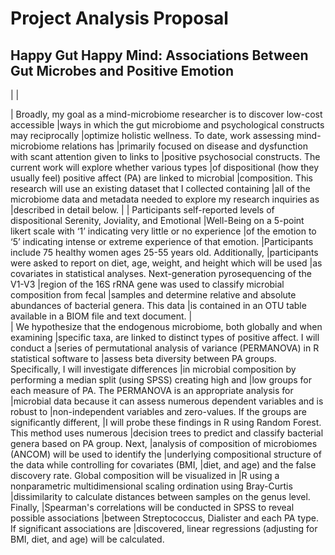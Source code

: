 # Project Analysis Proposal

## Happy Gut Happy Mind: Associations Between Gut Microbes and Positive Emotion
|
|

|    Broadly, my goal as a mind-microbiome researcher is to discover low-cost accessible |ways in which the gut microbiome and psychological constructs may reciprocally |optimize holistic wellness. To date, work assessing mind-microbiome relations has |primarily focused on disease and dysfunction with scant attention given to links to |positive psychosocial constructs. The current work will explore whether various types |of dispositional (how they usually feel) positive affect (PA) are linked to microbial |composition. This research will use an existing dataset that I collected containing |all of the microbiome data and metadata needed to explore my research inquiries as |described in detail below.
| 
|    Participants self-reported levels of dispositional Serenity, Joviality, and Emotional |Well-Being on a 5-point likert scale with ‘1’ indicating very little or no experience |of the emotion to ‘5’ indicating intense or extreme experience of that emotion. |Participants include 75 healthy women ages 25-55 years old. Additionally, |participants were asked to report on diet, age, weight, and height which will be used |as covariates in statistical analyses. Next-generation pyrosequencing of the V1-V3 |region of the 16S rRNA gene was used to classify microbial composition from fecal |samples and determine relative and absolute abundances of bacterial genera. This data |is contained in an OTU table available in a BIOM file and text document. 
|  
|    We hypothesize that the endogenous microbiome, both globally and when examining |specific taxa, are linked to distinct types of positive affect. I will conduct a |series of permutational analysis of variance (PERMANOVA) in R statistical software to |assess beta diversity between PA groups. Specifically, I will investigate differences |in microbial composition by performing a median split (using SPSS) creating high and |low groups for each measure of PA. The PERMANOVA is an appropriate analysis for |microbial data because it can assess numerous dependent variables and is robust to |non-independent variables and zero-values. If the groups are significantly different, |I will probe these findings in R using Random Forest. This method uses numerous |decision trees to predict and classify bacterial genera based on PA group. Next, |analysis of composition of microbiomes (ANCOM) will be used to identify the |underlying compositional structure of the data while controlling for covariates (BMI, |diet, and age) and the false discovery rate. Global composition will be visualized in |R using a nonparametric multidimensional scaling ordination using Bray-Curtis |dissimilarity to calculate distances between samples on the genus level. Finally, |Spearman's correlations will be conducted in SPSS to reveal possible associations |between Streptococcus, Dialister and each PA type. If significant associations are |discovered, linear regressions (adjusting for BMI, diet, and age) will be calculated. 
 
